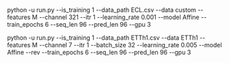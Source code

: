 <!-- ECL -->

python -u run.py --is_training 1 --data_path ECL.csv --data custom --features M --channel 321 --itr 1 --learning_rate 0.001 --model Affine --train_epochs 6 --seq_len 96 --pred_len 96 --gpu 3

<!-- ETTh1 -->

python -u run.py --is_training 1 --data_path ETTh1.csv --data ETTh1 --features M --channel 7 --itr 1 --batch_size 32 --learning_rate 0.005 --model Affine --rev --train_epochs 6 --seq_len 96 --pred_len 96 --gpu 3
